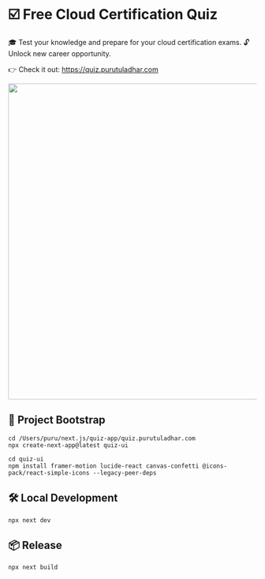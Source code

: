 # ☑️ Free Cloud Certification Quiz

🎓 Test your knowledge and prepare for your cloud certification exams. 🔓 Unlock new career opportunity.

👉 Check it out: https://quiz.purutuladhar.com

<img src='https://github.com/user-attachments/assets/32b8ca1f-4d29-487b-b449-1fe7d01b4000' width=640 />

## 🚀 Project Bootstrap

```
cd /Users/puru/next.js/quiz-app/quiz.purutuladhar.com
npx create-next-app@latest quiz-ui

cd quiz-ui
npm install framer-motion lucide-react canvas-confetti @icons-pack/react-simple-icons --legacy-peer-deps
```

## 🛠️ Local Development

```
npx next dev
```

## 📦 Release

```
npx next build
```
